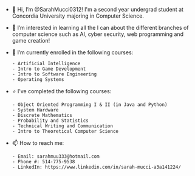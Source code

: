 - 👋 Hi, I’m @SarahMucci0312! I'm a second year undergrad student at Concordia University majoring in Computer Science.

- 👀 I’m interested in learning all the I can about the different branches of computer science such as AI, cyber security, web programming and game creation!

- 🌱 I’m currently enrolled in the following courses:

      - Artificial Intelligence
      - Intro to Game Development
      - Intro to Software Engineering
      - Operating Systems
 
- ⭐ I’ve completed the following courses:

      - Object Oriented Programming I & II (in Java and Python)
      - System Hardware
      - Discrete Mathematics
      - Probability and Statistics
      - Technical Writing and Communication
      - Intro to Theoretical Computer Science 

- 📫 How to reach me:

      - Email: sarahmuu333@hotmail.com
      - Phone #: 514-775-9538
      - LinkedIn: https://www.linkedin.com/in/sarah-mucci-a3a141224/
